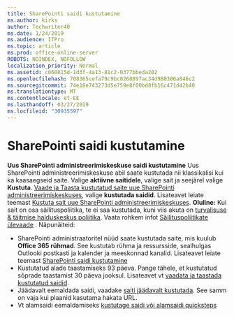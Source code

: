 ```yaml
---
title: SharePointi saidi kustutamine
ms.author: kirks
author: Techwriter40
ms.date: 1/24/2019
ms.audience: ITPro
ms.topic: article
ms.prod: office-online-server
ROBOTS: NOINDEX, NOFOLLOW
localization_priority: Normal
ms.assetid: c060815d-1d3f-4a13-81c2-0377bbeda202
ms.openlocfilehash: 708365cefa79c9bc0268897ac34d980306a846c2
ms.sourcegitcommit: 74e18e743273d5e759e8f00bd8fb16c471d42b40
ms.translationtype: MT
ms.contentlocale: et-EE
ms.lasthandoff: 03/27/2019
ms.locfileid: "30935597"
---
```

# <a name="delete-a-sharepoint-site"></a>SharePointi saidi kustutamine
**Uus SharePointi administreerimiskeskuse saidi kustutamine** Uus SharePointi administreerimiskeskuse abil saate kustutada nii klassikalisi kui ka kaasaegseid saite. Valige **aktiivne saitidele**, valige sait ja seejärel valige **Kustuta**. [Vaade ja Taasta kustutatud saite uue SharePointi administreerimiskeskuses](https://docs.microsoft.com/sharepoint/view-and-restore-deleted-sites-in-new-admin-center), valige **kustutada saidid**. Lisateavet leiate teemast [Kustuta sait uue SharePointi administreerimiskeskuses](https://docs.microsoft.com/en-us/sharepoint/delete-site-collection#delete-a-site-in-the-new-sharepoint-admin-center).
**Oluline:** Kui sait on osa säilituspoliitika, te ei saa kustutada, kuni viis akuta on [turvalisuse &amp; täitmise halduskeskus poliitika](https://protection.office.com/?rfr=AdminCenter#/homepage). Vaata rohkem infot [Säilituspoliitikate ülevaade](https://docs.microsoft.com/office365/securitycompliance/retention-policies#content-in-onedrive-accounts-and-sharepoint-sites) . Näpunäiteid:
- SharePointi administraatoritel nüüd saate kustutada saite, mis kuulub **Office 365 rühmad**. See kustutab rühma ja ressursside, sealhulgas Outlooki postkasti ja kalender ja meeskonnad kanalid. Lisateavet leiate teemast [SharePointi saidi kustutamine](https://docs.microsoft.com/sharepoint/manage-sites-in-new-admin-center#delete-a-site)
- Kustutatud alade taastamiseks 93 päeva. Pange tähele, et kustutatud sõprade taastamist 30 päeva jooksul. Lisateavet vt [vaadata ja taastada kustutatud saidid](https://docs.microsoft.com/sharepoint/view-and-restore-deleted-sites-in-new-admin-center).
- Jäädavalt eemaldada saidi, vaadake [saiti jäädavalt kustutada](https://docs.microsoft.com/en-us/sharepoint/delete-site-collection#permanently-delete-a-site). See samm on vaja kui plaanid kasutama hakata URL. 
- Vt alamsaidi eemaldamiseks [kustutage saidi või alamsaidi quicksteps](https://support.office.com/en-us/article/Delete-a-SharePoint-site-or-subsite-bc37b743-0cef-475e-9a8c-8fc4d40179fb#__bkmkshortcut)

